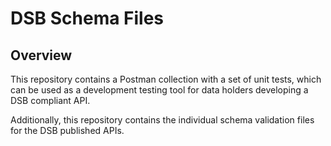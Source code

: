 # DSB Schema Files

## Overview
This repository contains a Postman collection with a set of unit tests, which can be used as a development testing tool for data holders developing a DSB compliant API.

Additionally, this repository contains the individual schema validation files for the DSB published APIs.